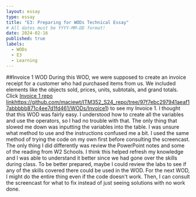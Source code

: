 ```yaml
---
layout: essay
type: essay
title: "E3: Preparing for WODs Technical Essay"
# All dates must be YYYY-MM-DD format!
date: 2024-02-16
published: true
labels:
  - WODs
  - E3
  - Learning
---
```


##Invoice 1 WOD
During this WOD, we were supposed to create an invoice receipt for a customer who had purchased items from us. We included elements like the objects sold, prices, units, subtotals, and grand totals. Click [Invoice 1 repo link](https://github.com/maciewt/ITM352_S24_repo/tree/97f7ebc297941aeaf17abbbbb871c4ee7d1fd461/WODs/Invoice1)https://github.com/maciewt/ITM352_S24_repo/tree/97f7ebc297941aeaf17abbbbb871c4ee7d1fd461/WODs/Invoice1) to see my Invoice 1. I thought that this WOD was fairly easy. I understood how to create all the variables and use the operators, so I had no trouble with that. The only thing that slowed me down was inputting the variables into the table. I was unsure what method to use and the instructions confused me a bit. I used the same method of trying the code on my own first before consulting the screencast. The only thing I did differently was review the PowerPoint notes and some of the reading from W2 Schools. I think this helped refresh my knowledge and I was able to understand it better since we had gone over the skills during class. To be better prepared, maybe I could review the labs to see if any of the skills covered there could be used in the WOD. For the next WOD, I might do the entire thing even if the code doesn't work. Then, I can consult the screencast for what to fix instead of just seeing solutions with no work done. 
